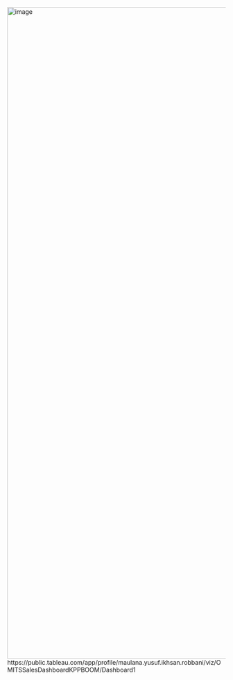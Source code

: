 <img width="2812" height="1504" alt="image" src="https://github.com/user-attachments/assets/238d361b-3d42-43ad-a4b6-56677424e62e" />
https://public.tableau.com/app/profile/maulana.yusuf.ikhsan.robbani/viz/OMITSSalesDashboardKPPBOOM/Dashboard1
